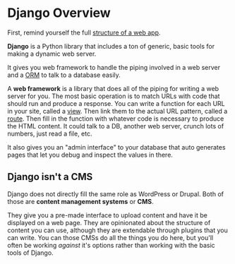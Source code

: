 # Django Overview

First, remind yourself the full [structure of a web app](/notes/app-overview.md).

**Django** is a Python library that includes a ton of generic, basic tools for making a dynamic web server.

It gives you web framework to handle the piping involved in a web server and a [ORM](/notes/orm.md) to talk to a database easily.

A **web framework** is a library that does all of the piping for writing a web server for you.
The most basic operation is to match URLs with code that should run and produce a response.
You can write a function for each URL in your site, called a [view](/notes/django-views.md).
Then link them to the actual URL pattern, called a [route](/notes/django-routes.md).
Then fill in the function with whatever code is necessary to produce the HTML content.
It could talk to a DB, another web server, crunch lots of numbers, just read a file, etc.

It also gives you an "admin interface" to your database that auto generates pages that let you debug and inspect the values in there.

## Django isn't a CMS

Django does not directly fill the same role as WordPress or Drupal.
Both of those are **content management systems** or **CMS**.

They give you a pre-made interface to upload content and have it be displayed on a web page.
They are opinionated about the structure of content you can use, although they are extendable through plugins that you can write.
You can those CMSs do all the things you do here, but you'll often be working _against_ it's options rather than working with the basic tools of Django.
